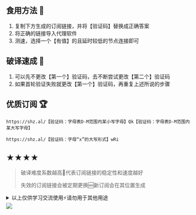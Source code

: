 ## 食用方法 🍖
1. 复制下方生成的订阅链接，并将【验证码】替换成正确答案
2. 将正确的链接导入代理软件
3. 测速，选择一个【有值】的且延时较低的节点连接即可

## 破译速成 🎯
1. 可以先不更改【第一个】验证码，去不断尝试更改【第二个】验证码
2. 如果首轮验证失败就更改【第一个】验证码，再重复上述所说的步骤

## 优质订阅 🏆
```
https://shz.al/【验证码：字母表D-M范围内某小写字母】Qk【验证码：字母表D-M范围内某大写字母】
```
```
https://shz.al/【验证码：字母“x”的大写形式】wRi
```

## ★★★★
> 破译难度系数越高📶代表订阅链接的稳定性和速度越好
>
> 失效的订阅链接会被定期更换🆕新订阅会在其位置生成

<details>
<summary>以上仅供学习交流使用⚡️请勿用于其他用途</summary>

&nbsp;
> [![Star History Chart](https://api.star-history.com/svg?repos=Cry1ngMan/1&type=Date)](https://star-history.com/#Cry1ngMan/1&Date)

[![GitHub stars](https://img.shields.io/github/stars/Cry1ngMan/1.svg?style=social&label=Stars)](https://github.com/Cry1ngMan/1/stargazers)
<img src="https://komarev.com/ghpvc/?username=Cry1ngMan&label=Views&color=0e75b6&style=flat" alt="访问量统计" />
</details>

<img src="https://readme-typing-svg.demolab.com?font=Fira+Code&pause=1000&width=850&lines=正在创建新的优质订阅.................................💌;解析中...&left=true&size=27" />
